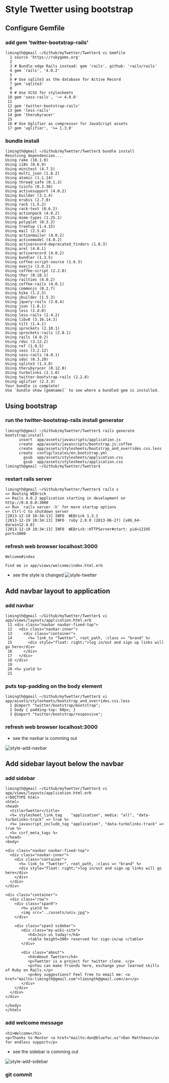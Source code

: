 
# Style Twetter using bootstrap

## Configure Gemfile

### add gem 'twitter-bootstrap-rails'
	limingth@gmail ~/Github/myTwetter/Twetter$ vi Gemfile
	  1 source 'https://rubygems.org'
	  2 
	  3 # Bundle edge Rails instead: gem 'rails', github: 'rails/rails'
	  4 gem 'rails', '4.0.2'
	  5 
	  6 # Use sqlite3 as the database for Active Record
	  7 gem 'sqlite3'
	  8 
	  9 # Use SCSS for stylesheets
	 10 gem 'sass-rails', '~> 4.0.0'
	 11 
	 12 gem 'twitter-bootstrap-rails'
	 13 gem 'less-rails'
	 14 gem 'therubyracer'
	 15 
	 16 # Use Uglifier as compressor for JavaScript assets
	 17 gem 'uglifier', '>= 1.3.0'

### bundle install
	limingth@gmail ~/Github/myTwetter/Twetter$ bundle install
	Resolving dependencies...
	Using rake (10.1.0) 
	Using i18n (0.6.9) 
	Using minitest (4.7.5) 
	Using multi_json (1.8.2) 
	Using atomic (1.1.14) 
	Using thread_safe (0.1.3) 
	Using tzinfo (0.3.38) 
	Using activesupport (4.0.2) 
	Using builder (3.1.4) 
	Using erubis (2.7.0) 
	Using rack (1.5.2) 
	Using rack-test (0.6.2) 
	Using actionpack (4.0.2) 
	Using mime-types (1.25.1) 
	Using polyglot (0.3.3) 
	Using treetop (1.4.15) 
	Using mail (2.5.4) 
	Using actionmailer (4.0.2) 
	Using activemodel (4.0.2) 
	Using activerecord-deprecated_finders (1.0.3) 
	Using arel (4.0.1) 
	Using activerecord (4.0.2) 
	Using bundler (1.3.5) 
	Using coffee-script-source (1.6.3) 
	Using execjs (2.0.2) 
	Using coffee-script (2.2.0) 
	Using thor (0.18.1) 
	Using railties (4.0.2) 
	Using coffee-rails (4.0.1) 
	Using commonjs (0.2.7) 
	Using hike (1.2.3) 
	Using jbuilder (1.5.3) 
	Using jquery-rails (3.0.4) 
	Using json (1.8.1) 
	Using less (2.4.0) 
	Using less-rails (2.4.2) 
	Using libv8 (3.16.14.3) 
	Using tilt (1.4.1) 
	Using sprockets (2.10.1) 
	Using sprockets-rails (2.0.1) 
	Using rails (4.0.2) 
	Using rdoc (3.12.2) 
	Using ref (1.0.5) 
	Using sass (3.2.12) 
	Using sass-rails (4.0.1) 
	Using sdoc (0.3.20) 
	Using sqlite3 (1.3.8) 
	Using therubyracer (0.12.0) 
	Using turbolinks (2.1.0) 
	Using twitter-bootstrap-rails (2.2.8) 
	Using uglifier (2.3.3) 
	Your bundle is complete!
	Use `bundle show [gemname]` to see where a bundled gem is installed.

## Using bootstrap

### run the twitter-bootstrap-rails install generator
	limingth@gmail ~/Github/myTwetter/Twetter$ rails generate bootstrap:install
	      insert  app/assets/javascripts/application.js
	      create  app/assets/javascripts/bootstrap.js.coffee
	      create  app/assets/stylesheets/bootstrap_and_overrides.css.less
	      create  config/locales/en.bootstrap.yml
	        gsub  app/assets/stylesheets/application.css
	        gsub  app/assets/stylesheets/application.css
	limingth@gmail ~/Github/myTwetter/Twetter$ 

### restart rails server
	limingth@gmail ~/Github/myTwetter/Twetter$ rails s
	=> Booting WEBrick
	=> Rails 4.0.2 application starting in development on http://0.0.0.0:3000
	=> Run `rails server -h` for more startup options
	=> Ctrl-C to shutdown server
	[2013-12-19 10:34:13] INFO  WEBrick 1.3.1
	[2013-12-19 10:34:13] INFO  ruby 2.0.0 (2013-06-27) [x86_64-darwin12.4.0]
	[2013-12-19 10:34:13] INFO  WEBrick::HTTPServer#start: pid=12195 port=3000

### refresh web browser localhost:3000
	Welcome#index

	Find me in app/views/welcome/index.html.erb

* see the style is changed
![style-twetter](style-twetter.png)

## Add navbar layout to application

### add navbar
	limingth@gmail ~/Github/myTwetter/Twetter$ vi app/views/layouts/application.html.erb 
	 11 <div class="navbar navbar-fixed-top">
	 12   <div class="navbar-inner">
	 13     <div class="container">
	 14       <%= link_to "Twetter", root_path, :class => "brand" %>
	 15       <div style="float: right;">log in/out and sign up links will go here</div>
	 16     </div>
	 17   </div>
	 18 </div>
	 19 
	 20 <%= yield %>
	 21 

### puts top-padding on the body element
	limingth@gmail ~/Github/myTwetter/Twetter$ vi app/assets/stylesheets/bootstrap_and_overrides.css.less 
	  1 @import "twitter/bootstrap/bootstrap";
	  2 body { padding-top: 60px; }
	  3 @import "twitter/bootstrap/responsive";

### refresh web browser localhost:3000

* see the navbar is comming out

![style-add-navbar](style-add-navbar.png)

## Add sidebar layout below the navbar

### add sidebar
	limingth@gmail ~/Github/myTwetter/Twetter$ vi app/views/layouts/application.html.erb 
	<!DOCTYPE html>
	<html>
	<head>
	  <title>Twetter</title>
	  <%= stylesheet_link_tag    "application", media: "all", "data-turbolinks-track" => true %>
	  <%= javascript_include_tag "application", "data-turbolinks-track" => true %>
	  <%= csrf_meta_tags %>
	</head>
	<body>

	<div class="navbar navbar-fixed-top">
	  <div class="navbar-inner">
	    <div class="container">
	      <%= link_to "Twetter", root_path, :class => "brand" %>
	      <div style="float: right;">log in/out and sign up links will go here</div>
	    </div>
	  </div>
	</div>

	<div class="container">
	  <div class="row">
	    <div class="span9">
	       <%= yield %>
	       <img src="../assets/univ.jpg">
	    </div>

	    <div class="span3 sidebar">
	       <div class="my-wiki-site">
	          <h4>Join us today!</h4>
	          <table height=300> reserved for sign-in/up </table>
	       </div>

	       <div class="about">
	          <h4>About Twetter</h4>
	          <p>Twetter is a project for twitter clone. </p>
	          <p>You can make friends here, exchange your learned skills of Ruby on Rails.</p>
	          <p>Any suggestions? Feel free to email me: <a href="mailto:limingth@gmail.com">limingth@gmail.com</a></p>
	       </div>
	    </div>
	  </div>
	</div>

	</body>
	</html>

### add welcome message
	<h1>Welcome</h1>
	<p>Thanks to Mentor <a href="mailto:dan@bluefoc.us">Dan Matthews</a> for endless support</p>

* see the sidebar is comming out

![style-add-sidebar](style-add-sidebar.png)

### git commit 